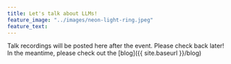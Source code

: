 ```yaml
---
title: Let's talk about LLMs!
feature_image: "../images/neon-light-ring.jpeg"
feature_text: 
---
```


Talk recordings will be posted here after the event. Please check back later! In the meantime, please check out the [blog]({{ site.baseurl }}/blog)

